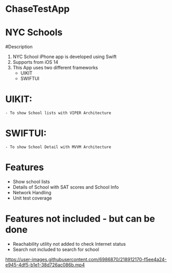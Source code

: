 # ChaseTestApp
# NYC Schools

#Description
1. NYC School iPhone app is developed using Swift
2. Supports from iOS 14
3. This App uses two different frameworks
    - UIKIT
    - SWIFTUI
    
 # UIKIT:
    - To show School lists with VIPER Architecture
  
  # SWIFTUI:
    - To show School Detail with MVVM Architecture

# Features
* Show school lists
* Details of School with SAT scores and School Info
* Network Handling
* Unit test coverage

# Features not included - but can be done
 - Reachability utility not added to check Internet status
 - Search not included to search for school



https://user-images.githubusercontent.com/6986870/218912170-f5ee4a24-e945-4df5-b1e1-38d726ac086b.mp4


